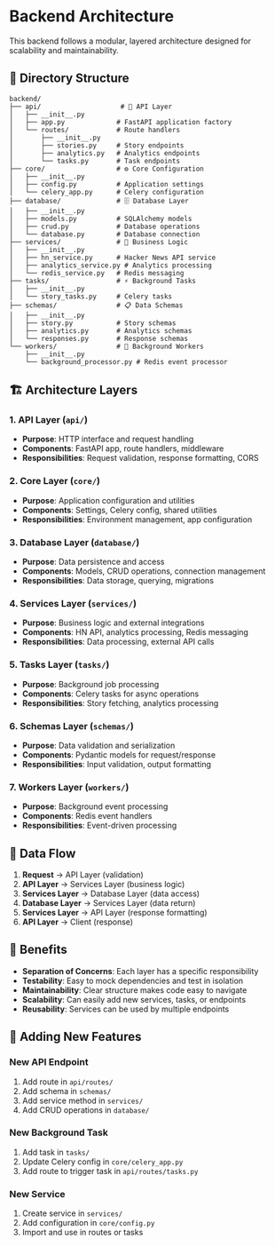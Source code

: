 # Backend Architecture

This backend follows a modular, layered architecture designed for scalability and maintainability.

## 📁 Directory Structure

```
backend/
├── api/                    # 🚀 API Layer
│   ├── __init__.py
│   ├── app.py             # FastAPI application factory
│   └── routes/            # Route handlers
│       ├── __init__.py
│       ├── stories.py     # Story endpoints
│       ├── analytics.py   # Analytics endpoints
│       └── tasks.py       # Task endpoints
├── core/                  # ⚙️ Core Configuration
│   ├── __init__.py
│   ├── config.py          # Application settings
│   └── celery_app.py      # Celery configuration
├── database/              # 🗄️ Database Layer
│   ├── __init__.py
│   ├── models.py          # SQLAlchemy models
│   ├── crud.py            # Database operations
│   └── database.py        # Database connection
├── services/              # 🔧 Business Logic
│   ├── __init__.py
│   ├── hn_service.py      # Hacker News API service
│   ├── analytics_service.py # Analytics processing
│   └── redis_service.py   # Redis messaging
├── tasks/                 # ⚡ Background Tasks
│   ├── __init__.py
│   └── story_tasks.py     # Celery tasks
├── schemas/               # 📋 Data Schemas
│   ├── __init__.py
│   ├── story.py           # Story schemas
│   ├── analytics.py       # Analytics schemas
│   └── responses.py       # Response schemas
└── workers/               # 🔄 Background Workers
    ├── __init__.py
    └── background_processor.py # Redis event processor
```

## 🏗️ Architecture Layers

### 1. **API Layer** (`api/`)
- **Purpose**: HTTP interface and request handling
- **Components**: FastAPI app, route handlers, middleware
- **Responsibilities**: Request validation, response formatting, CORS

### 2. **Core Layer** (`core/`)
- **Purpose**: Application configuration and utilities
- **Components**: Settings, Celery config, shared utilities
- **Responsibilities**: Environment management, app configuration

### 3. **Database Layer** (`database/`)
- **Purpose**: Data persistence and access
- **Components**: Models, CRUD operations, connection management
- **Responsibilities**: Data storage, querying, migrations

### 4. **Services Layer** (`services/`)
- **Purpose**: Business logic and external integrations
- **Components**: HN API, analytics processing, Redis messaging
- **Responsibilities**: Data processing, external API calls

### 5. **Tasks Layer** (`tasks/`)
- **Purpose**: Background job processing
- **Components**: Celery tasks for async operations
- **Responsibilities**: Story fetching, analytics processing

### 6. **Schemas Layer** (`schemas/`)
- **Purpose**: Data validation and serialization
- **Components**: Pydantic models for request/response
- **Responsibilities**: Input validation, output formatting

### 7. **Workers Layer** (`workers/`)
- **Purpose**: Background event processing
- **Components**: Redis event handlers
- **Responsibilities**: Event-driven processing

## 🔄 Data Flow

1. **Request** → API Layer (validation)
2. **API Layer** → Services Layer (business logic)
3. **Services Layer** → Database Layer (data access)
4. **Database Layer** → Services Layer (data return)
5. **Services Layer** → API Layer (response formatting)
6. **API Layer** → Client (response)

## 🚀 Benefits

- **Separation of Concerns**: Each layer has a specific responsibility
- **Testability**: Easy to mock dependencies and test in isolation
- **Maintainability**: Clear structure makes code easy to navigate
- **Scalability**: Can easily add new services, tasks, or endpoints
- **Reusability**: Services can be used by multiple endpoints

## 📝 Adding New Features

### New API Endpoint
1. Add route in `api/routes/`
2. Add schema in `schemas/`
3. Add service method in `services/`
4. Add CRUD operations in `database/`

### New Background Task
1. Add task in `tasks/`
2. Update Celery config in `core/celery_app.py`
3. Add route to trigger task in `api/routes/tasks.py`

### New Service
1. Create service in `services/`
2. Add configuration in `core/config.py`
3. Import and use in routes or tasks 